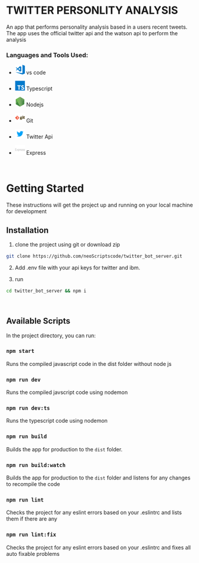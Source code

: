 # TWITTER PERSONLITY ANALYSIS

An app that performs personality analysis based in a users recent tweets. The app uses the official twitter api and the watson api to perform the analysis

### Languages and Tools Used:

- <img  alt="Visual Studio Code" width="26px" src="https://raw.githubusercontent.com/github/explore/80688e429a7d4ef2fca1e82350fe8e3517d3494d/topics/visual-studio-code/visual-studio-code.png" /> vs code


- <img   alt="Typescript" width="26px" src="https://raw.githubusercontent.com/github/explore/80688e429a7d4ef2fca1e82350fe8e3517d3494d/topics/typescript/typescript.png" /> Typescript




- <img   alt="Node.js" width="26px" src="https://raw.githubusercontent.com/github/explore/80688e429a7d4ef2fca1e82350fe8e3517d3494d/topics/nodejs/nodejs.png" /> Nodejs


- <img   alt="Git" width="26px" src="https://raw.githubusercontent.com/github/explore/80688e429a7d4ef2fca1e82350fe8e3517d3494d/topics/git/git.png" /> Git

- <img   alt="Twitter Api" width="26px" src="https://raw.githubusercontent.com/github/explore/80688e429a7d4ef2fca1e82350fe8e3517d3494d/topics/twitter/twitter.png" /> Twitter Api

- <img   alt="express" width="26px" src="https://raw.githubusercontent.com/github/explore/80688e429a7d4ef2fca1e82350fe8e3517d3494d/topics/express/express.png" /> Express

<br />

# Getting Started

These instructions will get the project up and running on your local machine for development 

## Installation
1. clone the project using git or download zip
```bash
git clone https://github.com/neoScriptscode/twitter_bot_server.git
```
2. Add .env file with your api keys for twitter and ibm.

3.  run 
```bash
cd twitter_bot_server && npm i
```

<br />

## Available Scripts

In the project directory, you can run:

### `npm start`
Runs the compiled javascript code in the dist folder without node js 

### `npm run dev`
Runs the compiled javscript code using nodemon

### `npm run dev:ts`
Runs the typescript code using nodemon

### `npm run build`
Builds the app for production to the `dist` folder.

### `npm run build:watch`
Builds the app for production to the `dist` folder and listens for any changes to recompile the code

### `npm run lint`
Checks the project for any eslint errors based on your .eslintrc and lists them if there are any

### `npm run lint:fix`
Checks the project for any eslint errors based on your .eslintrc and fixes all auto fixable problems
